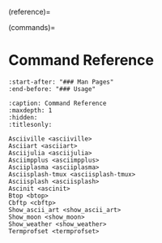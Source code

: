 (reference)=

(commands)=

# Command Reference

```{include} ../../README.md
:start-after: "### Man Pages"
:end-before: "### Usage"
```

```{toctree}
:caption: Command Reference
:maxdepth: 1
:hidden:
:titlesonly:

Asciiville <asciiville>
Asciiart <asciiart>
Asciijulia <asciijulia>
Asciimpplus <asciimpplus>
Asciiplasma <asciiplasma>
Asciisplash-tmux <asciisplash-tmux>
Asciisplash <asciisplash>
Ascinit <ascinit>
Btop <btop>
Cbftp <cbftp>
Show_ascii_art <show_ascii_art>
Show_moon <show_moon>
Show_weather <show_weather>
Termprofset <termprofset>
```
